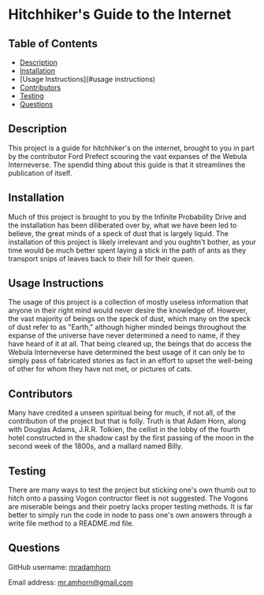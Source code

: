 # Hitchhiker's Guide to the Internet

  ## Table of Contents
  - [Description](#description)
  - [Installation](#installation)
  - [Usage Instructions](#usage instructions)
  - [Contributors](#contributors)
  - [Testing](#testing)
  - [Questions](#questions)

  ## Description
  This project is a guide for hitchhiker's on the internet, brought to you in part by the contributor Ford Prefect scouring the vast expanses of the Webula Interneverse. The spendid thing about this guide is that it streamlines the publication of itself.

  ## Installation
  Much of this project is brought to you by the Infinite Probability Drive and the installation has been diliberated over by, what we have been led to believe, the great minds of a speck of dust that is largely liquid. The installation of this project is likely irrelevant and you oughtn't bother, as your time would be much better spent laying a stick in the path of ants as they transport snips of leaves back to their hill for their queen.

  ## Usage Instructions
  The usage of this project is a collection of mostly useless information that anyone in their right mind would never desire the knowledge of. However, the vast majority of beings on the speck of dust, which many on the speck of dust refer to as "Earth," although higher minded beings throughout the expanse of the universe have never determined a need to name, if they have heard of it at all. That being cleared up, the beings that do access the Webula Interneverse have determined the best usage of it can only be to simply pass of fabricated stories as fact in an effort to upset the well-being of other for whom they have not met, or pictures of cats.

  ## Contributors
  Many have credited a unseen spiritual being for much, if not all, of the contribution of the project but that is folly. Truth is that Adam Horn, along with Douglas Adams, J.R.R. Tolkien, the cellist in the lobby of the fourth hotel constructed in the shadow cast by the first passing of the moon in the second week of the 1800s, and a mallard named Billy.

  ## Testing
  There are many ways to test the project but sticking one's own thumb out to hitch onto a passing Vogon contructor fleet is not suggested. The Vogons are miserable beings and their poetry lacks proper testing methods. It is far better to simply run the code in node to pass one's own answers through a write file method to a README.md file.

  ## Questions
  GitHub username: [mradamhorn](https://github.com/mradamhorn)

  Email address: mr.amhorn@gmail.com
